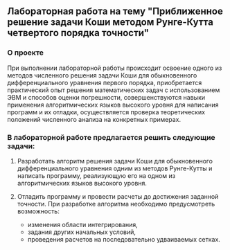 ## Лабораторная работа на тему "Приближенное решение задачи Коши методом Рунге-Кутта четвертого порядка точности"

### О проекте

При выполнении лабораторной работы происходит освоение одного из методов численного решения задачи Коши для обыкновенного дифференциального уравнения первого порядка, приобретается практический опыт решения математических задач с использованием ЭВМ и способов оценки погрешности, совершенствуются навыки применения алгоритмических языков высокого уровня для написания программ и их отладки, осуществляется проверка теоретических положений численного анализа на конкретных примерах.

### В лабораторной работе предлагается решить следующие задачи:
1. Разработать алгоритм решения задачи Коши для обыкновенного дифференциального уравнения одним из методов Рунге-Кутты и написать программу, реализующую его на одном из алгоритмических языков высокого уровня.
2. Отладить программу и провести расчеты до достижения заданной точности. При разработке алгоритма необходимо предусмотреть возможность:
   
      - изменения области интегрирования,
      - задания других начальных условий,
      - проведения расчетов на последовательно удваиваемых сетках.
